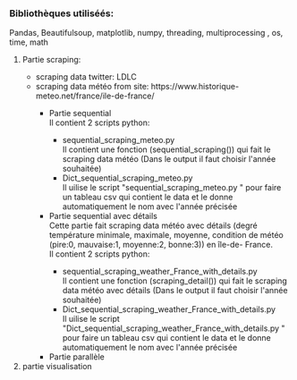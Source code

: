<!DOCTYPE html>
<html>
<body>

<h3> Bibliothèques utiliséés:</h3> Pandas, Beautifulsoup, matplotlib, numpy, threading, multiprocessing , os, time, math <br/>
<ol>
  <li>Partie scraping: </li>
  <ul>
    <li>scraping data twitter: LDLC </li>
    <li>scraping data météo from site:  https://www.historique-meteo.net/france/ile-de-france/ </li>
    <ul>
      <li>Partie sequential</li>
      Il contient 2 scripts python: <br/>
      <ul>
        <li>sequential_scraping_meteo.py </li>
        Il contient une fonction (sequential_scraping()) qui fait le scraping data météo (Dans le output il faut choisir l'année souhaitée) <br/>
        <li> Dict_sequential_scraping_meteo.py </li> 
        Il uilise le script "sequential_scraping_meteo.py " pour faire un tableau csv qui contient le data et le donne automatiquement le nom avec l'année précisée
        </ul>
      <li>Partie sequential avec détails</li>
      Cette partie fait scraping data météo avec détails (degré température minimale, maximale, moyenne, condition de météo (pire:0, mauvaise:1, moyenne:2, bonne:3)) en île-de-         France. <br/>
      Il contient 2 scripts python:
      <ul>
        <li>sequential_scraping_weather_France_with_details.py</li>
        Il contient une fonction (scraping_detail()) qui fait le scraping data météo avec détails (Dans le output il faut choisir l'année souhaitée)
        <li>Dict_sequential_scraping_weather_France_with_details.py</li>
         Il uilise le script "Dict_sequential_scraping_weather_France_with_details.py " pour faire un tableau csv qui contient le data et le donne automatiquement le nom avec            l'année précisée
      </ul>
      <li>Partie parallèle</li>
    </ul>
  </ul>
  <li>partie visualisation</li>
</ol>

                 
</body>
</html>
